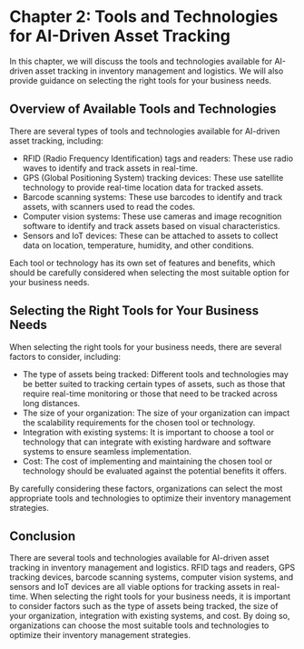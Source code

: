 Chapter 2: Tools and Technologies for AI-Driven Asset Tracking
==============================================================

In this chapter, we will discuss the tools and technologies available for AI-driven asset tracking in inventory management and logistics. We will also provide guidance on selecting the right tools for your business needs.

Overview of Available Tools and Technologies
--------------------------------------------

There are several types of tools and technologies available for AI-driven asset tracking, including:

* RFID (Radio Frequency Identification) tags and readers: These use radio waves to identify and track assets in real-time.
* GPS (Global Positioning System) tracking devices: These use satellite technology to provide real-time location data for tracked assets.
* Barcode scanning systems: These use barcodes to identify and track assets, with scanners used to read the codes.
* Computer vision systems: These use cameras and image recognition software to identify and track assets based on visual characteristics.
* Sensors and IoT devices: These can be attached to assets to collect data on location, temperature, humidity, and other conditions.

Each tool or technology has its own set of features and benefits, which should be carefully considered when selecting the most suitable option for your business needs.

Selecting the Right Tools for Your Business Needs
-------------------------------------------------

When selecting the right tools for your business needs, there are several factors to consider, including:

* The type of assets being tracked: Different tools and technologies may be better suited to tracking certain types of assets, such as those that require real-time monitoring or those that need to be tracked across long distances.
* The size of your organization: The size of your organization can impact the scalability requirements for the chosen tool or technology.
* Integration with existing systems: It is important to choose a tool or technology that can integrate with existing hardware and software systems to ensure seamless implementation.
* Cost: The cost of implementing and maintaining the chosen tool or technology should be evaluated against the potential benefits it offers.

By carefully considering these factors, organizations can select the most appropriate tools and technologies to optimize their inventory management strategies.

Conclusion
----------

There are several tools and technologies available for AI-driven asset tracking in inventory management and logistics. RFID tags and readers, GPS tracking devices, barcode scanning systems, computer vision systems, and sensors and IoT devices are all viable options for tracking assets in real-time. When selecting the right tools for your business needs, it is important to consider factors such as the type of assets being tracked, the size of your organization, integration with existing systems, and cost. By doing so, organizations can choose the most suitable tools and technologies to optimize their inventory management strategies.
